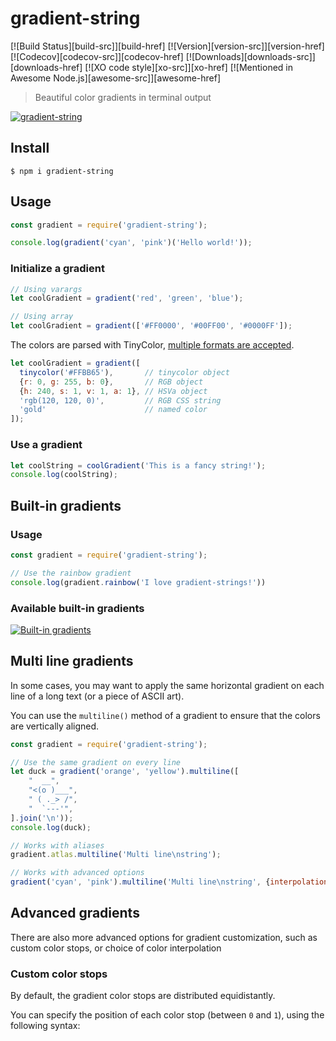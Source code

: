 # gradient-string

[![Build Status][build-src]][build-href]
[![Version][version-src]][version-href]
[![Codecov][codecov-src]][codecov-href]
[![Downloads][downloads-src]][downloads-href]
[![XO code style][xo-src]][xo-href]
[![Mentioned in Awesome Node.js][awesome-src]][awesome-href]


> Beautiful color gradients in terminal output

[![gradient-string](http://bit.ly/gradient-string-preview)](http://bit.ly/gradient-string-large)


## Install

```
$ npm i gradient-string
```

## Usage

```javascript
const gradient = require('gradient-string');

console.log(gradient('cyan', 'pink')('Hello world!'));
```

### Initialize a gradient

```javascript
// Using varargs
let coolGradient = gradient('red', 'green', 'blue');

// Using array
let coolGradient = gradient(['#FF0000', '#00FF00', '#0000FF']);
```

The colors are parsed with TinyColor, [multiple formats are accepted](https://github.com/bgrins/TinyColor/blob/master/README.md#accepted-string-input).

```javascript
let coolGradient = gradient([
  tinycolor('#FFBB65'),       // tinycolor object
  {r: 0, g: 255, b: 0},       // RGB object
  {h: 240, s: 1, v: 1, a: 1}, // HSVa object
  'rgb(120, 120, 0)',         // RGB CSS string
  'gold'                      // named color
]);
```

### Use a gradient

```javascript
let coolString = coolGradient('This is a fancy string!');
console.log(coolString);
```

## Built-in gradients

### Usage

```javascript
const gradient = require('gradient-string');

// Use the rainbow gradient
console.log(gradient.rainbow('I love gradient-strings!'))
```

### Available built-in gradients

[![Built-in gradients](http://bit.ly/2uFygrL)](http://bit.ly/2ufX07r)

## Multi line gradients

In some cases, you may want to apply the same horizontal gradient on each line of a long text (or a piece of ASCII art).

You can use the `multiline()` method of a gradient to ensure that the colors are vertically aligned.

```javascript
const gradient = require('gradient-string');

// Use the same gradient on every line
let duck = gradient('orange', 'yellow').multiline([
    "  __",
    "<(o )___",
    " ( ._> /",
    "  `---'",
].join('\n'));
console.log(duck);

// Works with aliases
gradient.atlas.multiline('Multi line\nstring');

// Works with advanced options
gradient('cyan', 'pink').multiline('Multi line\nstring', {interpolation: 'hsv'});
```


## Advanced gradients

There are also more advanced options for gradient customization, such as custom color stops, or choice of color interpolation
  
### Custom color stops

By default, the gradient color stops are distributed equidistantly.

You can specify the position of each color stop (between `0` and `1`), using the following syntax: